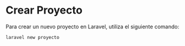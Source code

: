 # Crear Proyecto

Para crear un nuevo proyecto en Laravel, utiliza el siguiente comando:

```bash
laravel new proyecto
```
